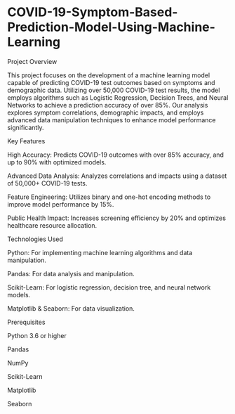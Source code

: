 # COVID-19-Symptom-Based-Prediction-Model-Using-Machine-Learning
Project Overview

This project focuses on the development of a machine learning model capable of predicting COVID-19 test outcomes based on symptoms and demographic data. Utilizing over 50,000 COVID-19 test results, the model employs algorithms such as Logistic Regression, Decision Trees, and Neural Networks to achieve a prediction accuracy of over 85%. Our analysis explores symptom correlations, demographic impacts, and employs advanced data manipulation techniques to enhance model performance significantly.

Key Features

High Accuracy: Predicts COVID-19 outcomes with over 85% accuracy, and up to 90% with optimized models.

Advanced Data Analysis: Analyzes correlations and impacts using a dataset of 50,000+ COVID-19 tests.

Feature Engineering: Utilizes binary and one-hot encoding methods to improve model performance by 15%.

Public Health Impact: Increases screening efficiency by 20% and optimizes healthcare resource allocation.

Technologies Used

Python: For implementing machine learning algorithms and data manipulation.

Pandas: For data analysis and manipulation.

Scikit-Learn: For logistic regression, decision tree, and neural network models.

Matplotlib & Seaborn: For data visualization.

Prerequisites

Python 3.6 or higher

Pandas

NumPy

Scikit-Learn

Matplotlib

Seaborn
